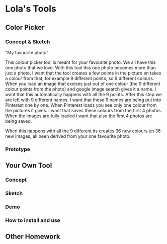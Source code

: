 # Lola's Tools

## Color Picker

### Concept & Sketch


“My favourite photo”

This colour picker tool is meant for your favourite photo. 
We all have this one photo that we love.
With this tool this one photo becomes more than just a photo, I want that the tool creates a few points in the picture en takes a colour from that, for example 9 different points, so 9 different colours. When you load an image that excises just out of one colour (the 9 different colour points from the photo) and google image search gives it a name. I want that this automatically happens with all the 9 points.
After this step we are left with 9 different names.
I want that these 9 names are being put into Pinterest one by one. When Pinterest loads you see only one colour from the pictures it gives. I want that saves these colours from the first 4 photos. When the images are fully loaded i want that also the first 4 photos are being saved.

When this happens with all the 9 different its creates 36 new colours en 36 new images, all been derived from your one favourite photo. 

### Prototype

## Your Own Tool

### Concept

### Sketch

### Demo

### How to install and use

## Other Homework


